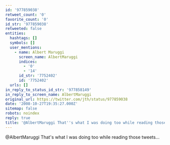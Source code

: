 ```yaml
---
id: '977859038'
retweet_count: '0'
favorite_count: '0'
id_str: '977859038'
retweeted: false
entities:
  hashtags: []
  symbols: []
  user_mentions:
    - name: Albert Maruggi
      screen_name: AlbertMaruggi
      indices:
        - '0'
        - '14'
      id_str: '7752402'
      id: '7752402'
  urls: []
in_reply_to_status_id_str: '977858149'
in_reply_to_screen_name: AlbertMaruggi
original_url: https://twitter.com/jth/status/977859038
date: '2008-10-27T19:35:27.000Z'
sitemap: false
robots: noindex
reply: true
title: '@AlbertMaruggi That''s what I was doing too while reading those tweets...'
---
```


@AlbertMaruggi That's what I was doing too while reading those tweets...